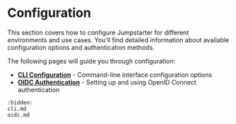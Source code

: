 # Configuration

This section covers how to configure Jumpstarter for different environments and use cases. You'll find detailed information about available configuration options and authentication methods.

The following pages will guide you through configuration:

* **[CLI Configuration](cli.md)** - Command-line interface configuration options
* **[OIDC Authentication](oidc.md)** - Setting up and using OpenID Connect authentication

```{toctree}
:hidden:
cli.md
oidc.md
```
